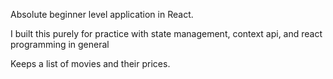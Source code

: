 Absolute beginner level application in React.

I built this purely for practice with state management, context api, and react programming in general

Keeps a list of movies and their prices.
